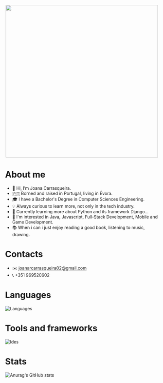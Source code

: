 <div id="header" align="center">
  <img src="https://media.giphy.com/media/Qo2dupDib32rkTY4hX/giphy.gif" width="500"/>
</div>

# About me
- 👋 Hi, I’m Joana Carrasqueira.
- 🇵🇹 Borned and raised in Portugal, living in Évora.
- 🎓 I have a Bachelor's Degree in Computer Sciences Engineering.
- 💡 Always curious to learn more, not only in the tech industry.
- 💭 Currently learning more about Python and its framework Django...
- 👀 I'm interested in Java, Javascript, Full-Stack Development, Mobile and Game Development.
- 📚 When i can i just enjoy reading a good book, listening to music, drawing.

# Contacts
- ✉️ joanarcarrasqueira02@gmail.com
- 📞 +351 969520602 

# Languages
![Languages](https://skills.thijs.gg/icons?i=c,cs,java,py,js,html,css,kotlin,postgres,markdown)

# Tools and frameworks
![Ides](https://skills.thijs.gg/icons?i=idea,vscode,linux,postman,git,maven,gradle,spring,dotnet)

# Stats
![Anurag's GitHub stats](https://github-readme-stats-sigma-five.vercel.app/api?username=jcondeco207&count_private=true&show_icons=true&theme=tokyonight)

